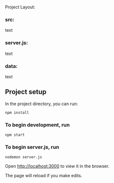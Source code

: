 Project Layout:

### src:

text

### server.js:

text

### data:

text

## Project setup

In the project directory, you can run:

```
npm install
```

### To begin development, run

```
npm start
```

### To begin server.js, run

```
nodemon server.js
```

Open [http://localhost:3000](http://localhost:3000) to view it in the browser.

The page will reload if you make edits.
